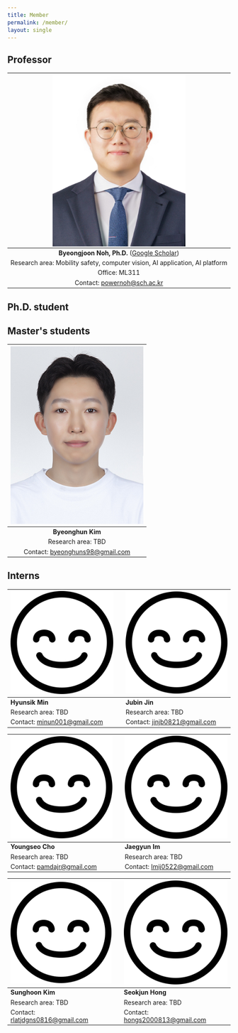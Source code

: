 ```yaml
---
title: Member
permalink: /member/
layout: single
---
```

## Professor    

|<img src="../assets/images/member/bj.jpg" alt="Byeongjoon Noh" align="middle" width="300"> | 
| :--------: |
|**Byeongjoon Noh, Ph.D.** ([Google Scholar](https://scholar.google.co.kr/citations?user=0mPWzzIAAAAJ&hl=en)) |
| Research area: Mobility safety, computer vision, AI application, AI platform |
| Office: ML311   | 
| Contact: powernoh@sch.ac.kr | 
  
## Ph.D. student

## Master's students    

| <img src="../assets/images/member/bh.jpg" alt="Byeonghuun Kim" width="300"> |
| :--------: |
| **Byeonghun Kim** |
| Research area: TBD   | 
| Contact: byeonghuns98@gmail.com   |

## Interns  
  
| <img src="../assets/images/member/no_img.png" alt="no_img" width="300"> | | <img src="../assets/images/member/no_img.png" alt="no_img" width="300">|
| -------- | -------- | -------- |
|**Hyunsik Min**| |**Jubin Jin** |
| Research area: TBD  | | Research area: TBD    |
| Contact: minun001@gmail.com | | Contact: jinjb0821@gmail.com   |  

| <img src="../assets/images/member/no_img.png" alt="no_img" width="300"> | | <img src="../assets/images/member/no_img.png" alt="no_img" width="300">|
| -------- | -------- | -------- |
|**Youngseo Cho**| |**Jaegyun Im** |
| Research area: TBD  | | Research area: TBD    | 
| Contact: pamdajr@gmail.com | | Contact: Imij0522@gmail.com | 
    
| <img src="../assets/images/member/no_img.png" alt="no_img" width="300"> | | <img src="../assets/images/member/no_img.png" alt="no_img" width="300">|
| -------- | -------- | -------- |
|**Sunghoon Kim**| |**Seokjun Hong** |
| Research area: TBD  | | Research area: TBD    | 
| Contact: rlatjdgns0816@gmail.com | | Contact: hongs2000813@gmail.com | 
